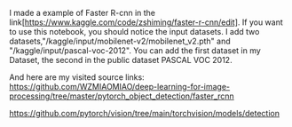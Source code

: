 I made a example of Faster R-cnn in the link[https://www.kaggle.com/code/zshiming/faster-r-cnn/edit].
If you want to use this notebook, you should notice the input datasets. I add two datasets,"/kaggle/input/mobilenet-v2/mobilenet_v2.pth" and "/kaggle/input/pascal-voc-2012".
You can add the first dataset in my Dataset, the second in the public dataset PASCAL VOC 2012.


And here are my visited source links:
https://github.com/WZMIAOMIAO/deep-learning-for-image-processing/tree/master/pytorch_object_detection/faster_rcnn

https://github.com/pytorch/vision/tree/main/torchvision/models/detection
